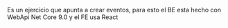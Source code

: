 Es un ejercicio que apunta a crear eventos, para esto el BE esta hecho con WebApi Net Core 9.0 y el FE usa React
